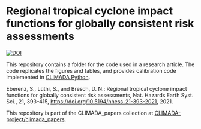 # Regional tropical cyclone impact functions for globally consistent risk assessments


[![DOI](https://zenodo.org/badge/333036354.svg)](https://zenodo.org/badge/latestdoi/333036354)

This repository contains a folder for the code used in a research article. The code replicates the figures and tables, and provides calibration code implemented in [CLIMADA Python](https://github.com/CLIMADA-project/climada_python).


Eberenz, S., Lüthi, S., and Bresch, D. N.: Regional tropical cyclone impact functions for globally consistent risk assessments, Nat. Hazards Earth Syst. Sci., 21, 393–415, https://doi.org/10.5194/nhess-21-393-2021, 2021.


This repository is part of the CLIMADA_papers collection at [CLIMADA-project/climada_papers](https://github.com/CLIMADA-project/climada_papers).
